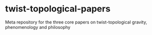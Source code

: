 # twist-topological-papers
Meta repository for the three core papers on twist-topological gravity, phenomenology and philosophy
